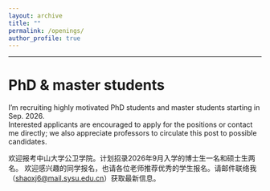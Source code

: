 ```yaml
---
layout: archive
title: ""
permalink: /openings/
author_profile: true
---
```


<!---
# __Postdoc Post__   
We have a few openings for Postdoc.     
Our major research interests include combining chemical biology methods and omics techniques to deconvolute the underlying toxicology mechanisms of emerging environmental pollutants, including chemical proteomics, epitranscriptomics methods to investigate the RNA capping changes induced by environmental pollutants, etc.      
Please contact me for details or check out <a href="https://sph.sysu.edu.cn/article/2494">our post here</a> or contact me for details.

招收博士后研究员(逸仙博士后)。目标工作方向为化学生物学方法结合多组学技术对新型环境污染物的分子毒理学机制进行探索。     
可访问<a href="https://sph.sysu.edu.cn/article/2494">此链接</a>或者邮件联系本人。  
<br>
--->
---

# __PhD & master students__  
I’m recruiting highly motivated PhD students and master students starting in Sep. 2026.     
Interested applicants are encouraged to apply for the positions or contact me directly; we also appreciate professors to circulate this post to possible candidates.

欢迎报考中山大学公卫学院。计划招录2026年9月入学的博士生一名和硕士生两名。
欢迎感兴趣的同学报名，也请各位老师推荐优秀的学生报名。请邮件联络我（shaoxj6@mail.sysu.edu.cn）获取最新信息。
<br>
